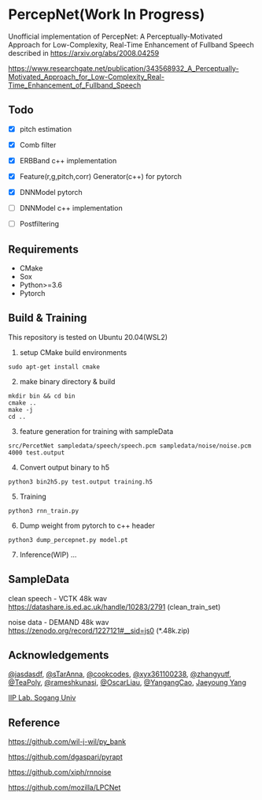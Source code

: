 # PercepNet(Work In Progress)
Unofficial implementation of PercepNet: A Perceptually-Motivated Approach for Low-Complexity, Real-Time Enhancement of Fullband Speech described in https://arxiv.org/abs/2008.04259

https://www.researchgate.net/publication/343568932_A_Perceptually-Motivated_Approach_for_Low-Complexity_Real-Time_Enhancement_of_Fullband_Speech

## Todo

- [X] pitch estimation
- [X] Comb filter
- [X] ERBBand c++ implementation
- [X] Feature(r,g,pitch,corr) Generator(c++) for pytorch
- [X] DNNModel pytorch
- [ ] DNNModel c++ implementation
- [ ] Postfiltering


## Requirements
 - CMake
 - Sox
 - Python>=3.6
 - Pytorch
 
## Build & Training
This repository is tested on Ubuntu 20.04(WSL2)

1. setup CMake build environments
```
sudo apt-get install cmake
```
2. make binary directory & build
```
mkdir bin && cd bin
cmake ..
make -j
cd ..
```

3. feature generation for training with sampleData
```
src/PercetNet sampledata/speech/speech.pcm sampledata/noise/noise.pcm 4000 test.output
```

4. Convert output binary to h5
```
python3 bin2h5.py test.output training.h5
```

5. Training
```
python3 rnn_train.py
```

6. Dump weight from pytorch to c++ header
```
python3 dump_percepnet.py model.pt
```

7. Inference(WIP)
...

## SampleData

clean speech - VCTK 48k wav https://datashare.is.ed.ac.uk/handle/10283/2791 (clean_train_set)

noise data - DEMAND 48k wav https://zenodo.org/record/1227121#__sid=js0 (*.48k.zip)

## Acknowledgements
[@jasdasdf]( https://github.com/jasdasdf ), [@sTarAnna]( https://github.com/sTarAnna ), [@cookcodes]( https://github.com/cookcodes ), [@xyx361100238]( https://github.com/xyx361100238 ), [@zhangyutf]( https://github.com/zhangyutf ), [@TeaPoly](https://github.com/TeaPoly ), [@rameshkunasi]( https://github.com/rameshkunasi ),  [@OscarLiau]( https://github.com/OscarLiau ), [@YangangCao]( https://github.com/YangangCao ), [Jaeyoung Yang]( https://www.linkedin.com/in/jaeyoung-yang-354b21146 )

[IIP Lab. Sogang Univ]( http://iip.sogang.ac.kr/) 



## Reference
https://github.com/wil-j-wil/py_bank

https://github.com/dgaspari/pyrapt

https://github.com/xiph/rnnoise

https://github.com/mozilla/LPCNet
